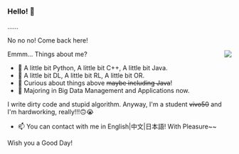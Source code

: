 ### Hello! 👋

......

No no no! Come back here!
<!--
**uhSuiL/uhSuiL** is a ✨ _special_ ✨ repository because its `README.md` (this file) appears on your GitHub profile.

Here are some ideas to get you started:

- 🔭 I’m currently working on ...
- 🌱 I’m currently learning ...
- 👯 I’m looking to collaborate on ...
- 🤔 I’m looking for help with ...
- 💬 Ask me about ...
- 📫 How to reach me: ...
- 😄 Pronouns: ...
- ⚡ Fun fact: ...
-->
<img align="right" src="https://github-readme-stats.vercel.app/api?username=uhSuiL&show_icons=true" />

Emmm... Things about me?
- 🌱 A little bit Python, A little bit C++, A little bit Java.
- 🌱 A little bit DL, A little bit RL, A little bit OR.
- 🔭 Curious about things above ~~maybe including Java~~!
- 🔭 Majoring in Big Data Management and Applications now.
  
I write dirty code and stupid algorithm. Anyway, I'm a student ~~vivo50~~ and I'm hardworking, really!!!🙃😭

- 📫 You can contact with me in English|中文|日本語! With Pleasure~~

Wish you a Good Day!
